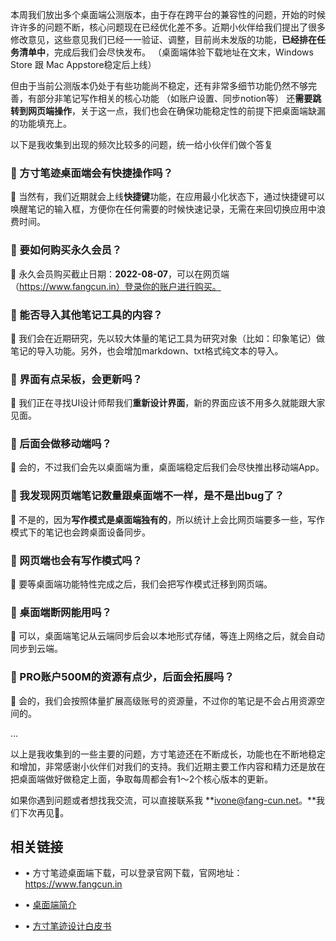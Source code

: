 本周我们放出多个桌面端公测版本，由于存在跨平台的兼容性的问题，开始的时候许许多的问题不断，核心问题现在已经优化差不多。近期小伙伴给我们提出了很多修改意见，这些意见我们已经一一验证、调整，目前尚未发版的功能，**已经排在任务清单中**，完成后我们会尽快发布。 （桌面端体验下载地址在文末，Windows Store 跟 Mac Appstore稳定后上线）

但由于当前公测版本仍处于有些功能尚不稳定，还有非常多细节功能仍然不够完善，有部分非笔记写作相关的核心功能 （如账户设置、同步notion等） 还**需要跳转到网页端操作**，关于这一点，我们也会在确保功能稳定性的前提下把桌面端缺漏的功能填充上。

以下是我收集到出现的频次比较多的问题，统一给小伙伴们做个答复

### 🤔️ 方寸笔迹桌面端会有快捷操作吗？

💬 当然有，我们近期就会上线**快捷键**功能，在应用最小化状态下，通过快捷键可以唤醒笔记的输入框，方便你在任何需要的时候快速记录，无需在来回切换应用中浪费时间。

### 🤔️ 要如何购买永久会员？

💬 永久会员购买截止日期：**2022-08-07**，可以在网页端（https://www.fangcun.in）登录你的账户进行购买。

### 🤔️ 能否导入其他笔记工具的内容？

💬 我们会在近期研究，先以较大体量的笔记工具为研究对象（比如：印象笔记）做笔记的导入功能。另外，也会增加markdown、txt格式纯文本的导入。

### 🤔️ 界面有点呆板，会更新吗？

💬 我们正在寻找UI设计师帮我们**重新设计界面**，新的界面应该不用多久就能跟大家见面。

### 🤔️ 后面会做移动端吗？

💬 会的，不过我们会先以桌面端为重，桌面端稳定后我们会尽快推出移动端App。

### 🤔️ 我发现网页端笔记数量跟桌面端不一样，是不是出bug了？

💬 不是的，因为**写作模式是桌面端独有的**，所以统计上会比网页端要多一些，写作模式下的笔记也会跨桌面设备同步。

### 🤔️ 网页端也会有写作模式吗？

💬 要等桌面端功能特性完成之后，我们会把写作模式迁移到网页端。

### 🤔️ 桌面端断网能用吗？

💬 可以，桌面端笔记从云端同步后会以本地形式存储，等连上网络之后，就会自动同步到云端。

### 🤔️ PRO账户500M的资源有点少，后面会拓展吗？

💬 会的，我们会按照体量扩展高级账号的资源量，不过你的笔记是不会占用资源空间的。

…

以上是我收集到的一些主要的问题，方寸笔迹还在不断成长，功能也在不断地稳定和增加，非常感谢小伙伴们对我们的支持。我们近期主要工作内容和精力还是放在把桌面端做好做稳定上面，争取每周都会有1～2个核心版本的更新。

如果你遇到问题或者想找我交流，可以直接联系我 **ivone@fang-cun.net。**我们下次再见👋。

## 相关链接

-   • 方寸笔迹桌面端下载，可以登录官网下载，官网地址：https://www.fangcun.in
    
-   • [桌面端简介](http://mp.weixin.qq.com/s?__biz=MzkyMTI3MTUwOA==&mid=2247483888&idx=1&sn=d326fc9e7bba3def56e3d71673fb079c&chksm=c1876c4bf6f0e55da379c28f5882a3e61e9775652ee95bfc54bec2db1d8713ef972d8dc712cf&scene=21#wechat_redirect)
    
-   • [方寸笔迹设计白皮书](http://mp.weixin.qq.com/s?__biz=MzkyMTI3MTUwOA==&mid=2247483848&idx=1&sn=a7da69619222d3d0bcf98397a8b19809&chksm=c1876c73f6f0e565674bddf64956b892b5a64cce09f8b2fec49cc68d5c723b21e313d8f50273&scene=21#wechat_redirect)